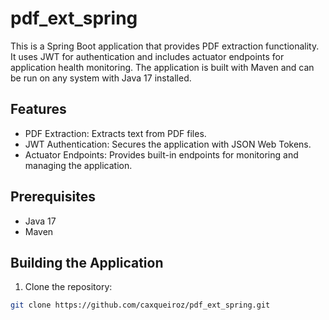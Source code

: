 # pdf_ext_spring

This is a Spring Boot application that provides PDF extraction functionality. It uses JWT for authentication and includes actuator endpoints for application health monitoring. The application is built with Maven and can be run on any system with Java 17 installed.

## Features

- PDF Extraction: Extracts text from PDF files.
- JWT Authentication: Secures the application with JSON Web Tokens.
- Actuator Endpoints: Provides built-in endpoints for monitoring and managing the application.

## Prerequisites

- Java 17
- Maven

## Building the Application

1. Clone the repository:

```bash
git clone https://github.com/caxqueiroz/pdf_ext_spring.git
